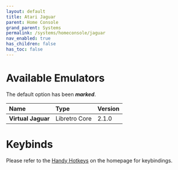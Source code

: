 ```yaml
---
layout: default
title: Atari Jaguar
parent: Home Console
grand_parent: Systems
permalink: /systems/homeconsole/jaguar
nav_enabled: true
has_children: false
has_toc: false
---
```


# Available Emulators

The default option has been ***marked***.

| Name               | Type             | Version           |
|:-------------------|:-----------------|:------------------|
| **Virtual Jaguar** | Libretro Core    | 2.1.0             |


# Keybinds 

Please refer to the [Handy Hotkeys](/#handy-hotkeys) on the homepage for keybindings.